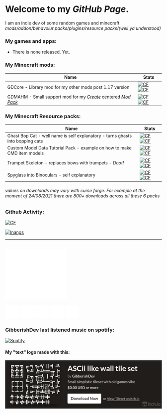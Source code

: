 # Welcome to my *GitHub Page*.

I am an indie dev of some random games and minecraft *mods/addon/behavoiur packs/plugins/resource packs/(well ya understood)*

### My games and apps:
- There is none released. Yet.

### My Minecraft mods:
| Name | Stats |
| ----------- | ----------- |
| GDCore - Library mod for my other mods post 1.17 version | <a href="https://www.curseforge.com/minecraft/mc-mods/gdcore"><img src="http://cf.way2muchnoise.eu/510911.svg?badge_style=flat" alt="CF"></a> <a href="https://www.curseforge.com/minecraft/mc-mods/gdcore"><img src="http://cf.way2muchnoise.eu/versions/Versions_510911_all.svg?badge_style=flat" alt="CF"></a> |
| GDMAHM - Small support mod for my [*Create*](https://github.com/Creators-of-Create/Create) centered [*Mod Pack*](https://www.curseforge.com/minecraft/modpacks/medieval-autoheaven) | <a href="https://www.curseforge.com/minecraft/mc-mods/medieval-autoheaven-helper-mod"><img src="http://cf.way2muchnoise.eu/507003.svg?badge_style=flat" alt="CF"></a> <a href="https://www.curseforge.com/minecraft/mc-mods/medieval-autoheaven-helper-mod"><img src="http://cf.way2muchnoise.eu/versions/Versions_507003_all.svg?badge_style=flat" alt="CF"></a> |

### My Minecraft Resource packs:
| Name | Stats |
| ----------- | ----------- |
| Ghast Bop Cat - well name is self explanatory - turns ghasts into bopping cats | <a href="https://www.curseforge.com/minecraft/texture-packs/ghast-bop-cat"><img src="http://cf.way2muchnoise.eu/434986.svg?badge_style=flat" alt="CF"></a> <a href="https://www.curseforge.com/minecraft/texture-packs/ghast-bop-cat"><img src="http://cf.way2muchnoise.eu/versions/Versions_434986_all.svg?badge_style=flat" alt="CF"></a> |
| Custom Model Data Tutorial Pack - example on how to make CMD item models | <a href="https://www.curseforge.com/minecraft/texture-packs/custommodeldata-tutoriall"><img src="http://cf.way2muchnoise.eu/500060.svg?badge_style=flat" alt="CF"></a> <a href="https://www.curseforge.com/minecraft/texture-packs/custommodeldata-tutoriall"><img src="http://cf.way2muchnoise.eu/versions/Versions_500060_all.svg?badge_style=flat" alt="CF"></a> |
| Trumpet Skeleton - replaces bows with trumpets - *Doot!* | <a href="https://www.curseforge.com/minecraft/texture-packs/trumpet-skeleton"><img src="http://cf.way2muchnoise.eu/493049.svg?badge_style=flat" alt="CF"></a> <a href="https://www.curseforge.com/minecraft/texture-packs/trumpet-skeleton"><img src="http://cf.way2muchnoise.eu/versions/Versions_493049_all.svg?badge_style=flat" alt="CF"></a> |
| Spyglass into Binoculars - self explanatory | <a href="https://www.curseforge.com/minecraft/texture-packs/spyglass-into-binoculars"><img src="http://cf.way2muchnoise.eu/488250.svg?badge_style=flat" alt="CF"></a> <a href="https://www.curseforge.com/minecraft/texture-packs/spyglass-into-binoculars"><img src="http://cf.way2muchnoise.eu/versions/Versions_488250_all.svg?badge_style=flat" alt="CF"></a> |
###### values on downloads may vary with curse forge. For example at the moment of 24/08/2021 there are 800+ downloads across all these 6 packs

### Github Activity:

<a href="https://github.com/GibberishDev"><img src="https://github-readme-stats-hwa9vez0v.vercel.app/api?username=GibberishDev&show_icons=true&hide_border=true&theme=vision-friendly-dark" alt="CF"></a>

[![lnangs](https://github-readme-stats.vercel.app/api/top-langs/?username=GibberishDev&layout=compact&theme=vision-friendly-dark)](https://github.com/GibberishDev?tab=repositories)

  -----
  <br>
  <a href="https://github.com/GibberishDev"><img src="https://github.com/GibberishDev/resrrep/blob/main/gd.png" alt="GD"></a>
  
  <br>
  
  <a href="https://www.curseforge.com/members/gibberishdev/projects"><img src="https://github.com/GibberishDev/resrrep/blob/main/anvil.png" alt="CF"></a>
  <a href="https://steamcommunity.com/id/GibberishDev/"><img src="https://github.com/GibberishDev/resrrep/blob/main/steam.png" alt="Steam"></a>
  <a href="https://discord.gg/bhAnEEXUfV"><img src="https://github.com/GibberishDev/resrrep/blob/main/discord.png" alt="Discord"></a>
  <a href="https://gibberish-development.itch.io/"><img src="https://github.com/GibberishDev/resrrep/blob/main/itchio.png" alt="Itch.io"></a>
  <a href="https://www.patreon.com/GibberishDevelopment"><img src="https://github.com/GibberishDev/resrrep/blob/main/patreon.png" alt="Patreon"></a>

### GibberishDev last listened music on spotify:
[![Spotify](https://novatorem-six-lemon.vercel.app/api/spotify)](https://open.spotify.com/user/Gibberish)

#### My "text" logo made with this:
<a href="https://gibberish-development.itch.io/ascii-like-wall-tile-set"><img src="https://github.com/GibberishDev/resrrep/blob/main/ilap.jpg" alt="itch.io link"></a>

